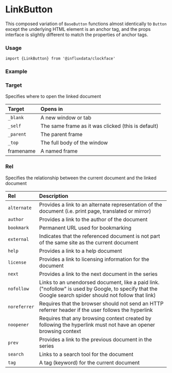 # LinkButton

This composed variation of `BaseButton` functions almost identically to `Button` except the underlying HTML element is an anchor tag, and the props interface is slightly different to match the properties of anchor tags.

### Usage
```tsx
import {LinkButton} from '@influxdata/clockface'
```

### Example
<!-- STORY -->

### Target

Specifies where to open the linked document

| Target | Opens in |
|:----------|:---------------------------------------------------|
| `_blank` | A new window or tab |
| `_self` | The same frame as it was clicked (this is default) |
| `_parent` | The parent frame |
| `_top` | The full body of the window |
| framename | A named frame |

### Rel

Specifies the relationship between the current document and the linked document

| Rel | Description |
|:-------------|:-------------------------------------------------------------------------------------------------------------------------------------------------------|
| `alternate` | Provides a link to an alternate representation of the document (i.e. print page, translated or mirror) |
| `author` | Provides a link to the author of the document |
| `bookmark` | Permanent URL used for bookmarking |
| `external` | Indicates that the referenced document is not part of the same site as the current document |
| `help` | Provides a link to a help document |
| `license` | Provides a link to licensing information for the document |
| `next` | Provides a link to the next document in the series |
| `nofollow` | Links to an unendorsed document, like a paid link.("nofollow" is used by Google, to specify that the Google search spider should not follow that link) |
| `noreferrer` | Requires that the browser should not send an HTTP referrer header if the user follows the hyperlink |
| `noopener` | Requires that any browsing context created by following the hyperlink must not have an opener browsing context |
| `prev` | Provides a link to the previous document in the series |
| `search` | Links to a search tool for the document |
| `tag` | A tag (keyword) for the current document |

<!-- STORY HIDE START -->

<!-- STORY HIDE END -->

<!-- PROPS -->
